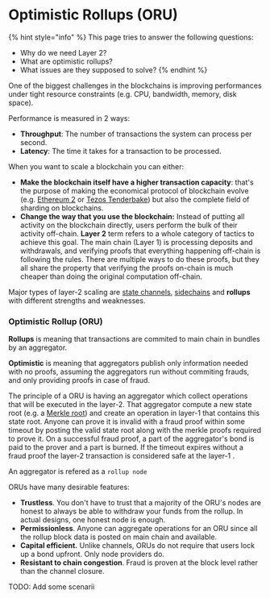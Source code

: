 # Optimistic Rollups (ORU)

{% hint style="info" %}
This page tries to answer the following questions:

* Why do we need Layer 2?
* What are optimistic rollups?
* What issues are they supposed to solve?
{% endhint %}

One of the biggest challenges in the blockchains is improving performances under tight resource constraints (e.g. CPU, bandwidth, memory, disk space).

Performance is measured in 2 ways:

* **Throughput**: The number of transactions the system can process per second.
* **Latency**: The time it takes for a transaction to be processed.

When you want to scale a blockchain you can either:

* **Make the blockchain itself have a higher transaction capacity**: that's the purpose of making the economical protocol of blockchain evolve (e.g. [Ethereum 2](https://ethereum.org/en/eth2/vision/) or [Tezos Tenderbake](https://blog.nomadic-labs.com/a-look-ahead-to-tenderbake.html)) but also the complete field of sharding on blockchains.
* **Change the way that you use the blockchain:** Instead of putting all activity on the blockchain directly, users perform the bulk of their activity off-chain. **Layer 2** term refers to a whole category of tactics to achieve this goal. The main chain (Layer 1) is processing deposits and withdrawals, and verifying proofs that everything happening off-chain is following the rules. There are multiple ways to do these proofs, but they all share the property that verifying the proofs on-chain is much cheaper than doing the original computation off-chain.&#x20;

Major types of layer-2 scaling are [state channels](../../other-layer-2/state-channels/), [sidechains](../../sidechain/sidechain-for-noobs.md) and **rollups** with different strengths and weaknesses.

### Optimistic Rollup (ORU)

**Rollups** is meaning that transactions are commited to main chain in bundles by an aggregator.

**Optimistic** is meaning that aggregators publish only information needed with no proofs, assuming the aggregators run without commiting frauds, and only providing proofs in case of fraud.

The principle of a ORU is having an aggregator which collect operations that will be executed in the layer-2. That aggregator compute a new state root (e.g. a [Merkle root](https://hackmd.io/@corneliuhoffman/Merkle-proofs)) and create an operation in layer-1 that contains this state root. Anyone can prove it is invalid with a fraud proof within some timeout by posting the valid state root along with the merkle proofs required to prove it. On a successful fraud proof, a part of the aggregator's bond is paid to the prover and a part is burned. If the timeout expires without a fraud proof the layer-2 transaction is considered safe at the layer-1 .

An aggregator is refered as a `rollup node`

ORUs have many desirable features:

* **Trustless**. You don't have to trust that a majority of the ORU's nodes are honest to always be able to withdraw your funds from the rollup. In actual designs, one honest node is enough.
* **Permissionless**. Anyone can aggregate operations for an ORU since all the rollup block data is posted on main chain and available.
* **Capital efficient.** Unlike channels, ORUs do not require that users lock up a bond upfront. Only node providers do.
* **Resistant to chain congestion**. Fraud is proven at the block level rather than the channel closure.

TODO: Add some scenarii
